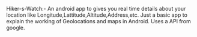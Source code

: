 Hiker-s-Watch:- An android app to gives you real time details about your location like Longitude,Lattitude,Altitude,Address,etc. Just a basic app to explain the working of Geolocations and maps in Android. 
Uses a API from google.
